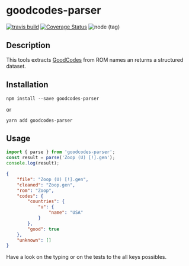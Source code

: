 # goodcodes-parser

[![travis build](https://img.shields.io/travis/jbdemonte/goodcodes-parser.svg)](https://travis-ci.org/jbdemonte/goodcodes-parser)
[![Coverage Status](https://coveralls.io/repos/github/jbdemonte/goodcodes-parser/badge.svg?branch=master)](https://coveralls.io/github/jbdemonte/goodcodes-parser?branch=master)
![node (tag)](https://img.shields.io/node/v/goodcodes-parser/latest.svg)

## Description

This tools extracts [GoodCodes](http://emulation.gametechwiki.com/index.php/GoodTools) from ROM names an returns a structured dataset.

## Installation

```
npm install --save goodcodes-parser
```
or
```
yarn add goodcodes-parser
```

## Usage

```typescript
import { parse } from 'goodcodes-parser';
const result = parse('Zoop (U) [!].gen');
console.log(result);
```

```json
{
    "file": "Zoop (U) [!].gen",
    "cleaned": "Zoop.gen",
    "rom": "Zoop",
    "codes": {
        "countries": {
            "u": {
                "name": "USA"
            }
        },
        "good": true
    },
    "unknown": []
}
```

Have a look on the typing or on the tests to the all keys possibles.